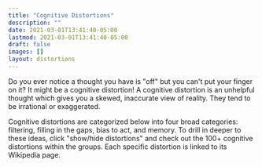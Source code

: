 ```yaml
---
title: "Cognitive Distortions"
description: ""
date: 2021-03-01T13:41:40-05:00
lastmod: 2021-03-01T13:41:40-05:00
draft: false
images: []
layout: distortions
---
```


Do you ever notice a thought you have is "off" but you can't put your finger on it? It might be a cognitive distortion! A cognitive distortion is an unhelpful thought which gives you a skewed, inaccurate view of reality. They tend to be irrational or exaggerated.

Cognitive distortions are categorized below into four broad categories: filtering, filling in the gaps, bias to act, and memory. To drill in deeper to these ideas, click "show/hide distortions" and check out the 100+ cognitive distortions within the groups. Each specific distortion is linked to its Wikipedia page.